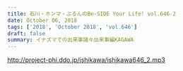 ```yaml
---
title: 石川・ホンマ・ぶるんのBe-SIDE Your Life! vol.646-2
date: October 06, 2018
tags: ['2018', 'October 2018', 'vol.646']
draft: false
summary: イナズマでの出来事諸々出来事編KAGAWA
---
```


http://project-phi.ddo.jp/ishikawa/ishikawa646_2.mp3
